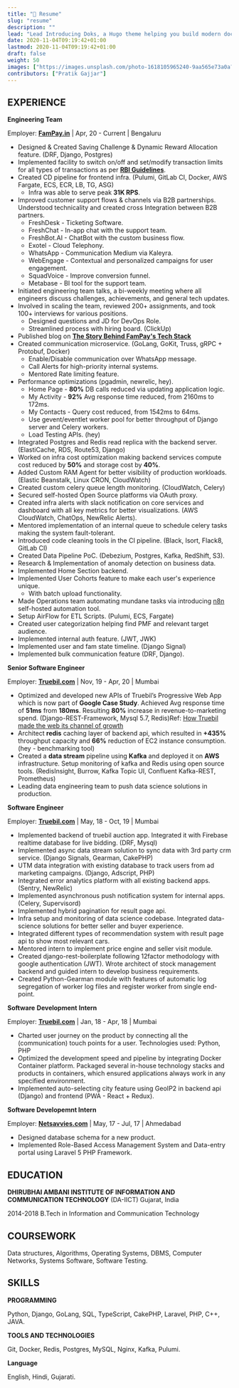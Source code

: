 ```yaml
---
title: "📝 Resume"
slug: "resume"
description: ""
lead: "Lead Introducing Doks, a Hugo theme helping you build modern documentation websites that are secure, fast, and SEO-ready — by default."
date: 2020-11-04T09:19:42+01:00
lastmod: 2020-11-04T09:19:42+01:00
draft: false
weight: 50
images: ["https://images.unsplash.com/photo-1618105965240-9aa565e73a0a?crop=entropy&cs=tinysrgb&fit=max&fm=jpg&ixid=MnwxMTc3M3wwfDF8YWxsfDd8fHx8fHwyfHwxNjE4MTYyNjIy&ixlib=rb-1.2.1&q=80&w=2000"]
contributors: ["Pratik Gajjar"]
---
```




## EXPERIENCE

**Engineering Team**

Employer: **[FamPay.in](https://fampay.in)** | Apr, 20 - Current | Bengaluru

* Designed & Created Saving Challenge & Dynamic Reward Allocation feature. (DRF, Django, Postgres)
* Implemented facility to switch on/off and set/modify transaction limits for all types of transactions as per **[RBI Guidelines](https://www.rbi.org.in/Scripts/NotificationUser.aspx?Id=11788&Mode=0)**.
* Created CD pipeline for frontend infra. (Pulumi, GitLab CI, Docker, AWS Fargate, ECS, ECR, LB, TG, ASG)
    * Infra was able to serve peak **31K RPS**.
* Improved customer support flows & channels via B2B partnerships. Understood technicality and created cross Integration between B2B partners.
    * FreshDesk - Ticketing Software.
    * FreshChat - In-app chat with the support team.
    * FreshBot.AI - ChatBot with the custom business flow.
    * Exotel - Cloud Telephony.
    * WhatsApp - Communication Medium via Kaleyra.
    * WebEngage - Contextual and personalized campaigns for user engagement.
    * SquadVoice - Improve conversion funnel.
    * Metabase - BI tool for the support team.
* Initiated engineering team talks, a bi-weekly meeting where all engineers discuss challenges, achievements, and general tech updates.
* Involved in scaling the team, reviewed 200+ assignments, and took 100+ interviews for various positions.
    * Designed questions and JD for DevOps Role.
    * Streamlined process with hiring board. (ClickUp)
* Published blog on **[The Story Behind FamPay's Tech Stack](https://fampay.in/blog/the-story-behind-fampays-tech-stack/)**
* Created communication microservice. (GoLang, GoKit, Truss, gRPC + Protobuf, Docker)
    * Enable/Disable communication over WhatsApp message.
    * Call Alerts for high-priority internal systems.
    * Mentored Rate limiting feature.
* Performance optimizations (pgadmin, newrelic, hey).
    * Home Page - **80%** DB calls reduced via updating application logic.
    * My Activity - **92%** Avg response time reduced, from 2160ms to 172ms.
    * My Contacts - Query cost reduced, from 1542ms to 64ms.
    * Use gevent/eventlet worker pool for better throughput of Django server and Celery workers.
    * Load Testing APIs. (hey)
* Integrated Postgres and Redis read replica with the backend server. (ElastiCache, RDS, Route53, Django)
* Worked on infra cost optimization making backend services compute cost reduced by **50%** and storage cost by **40%**.
* Added Custom RAM Agent for better visibility of production workloads. (Elastic Beanstalk, Linux CRON, CloudWatch)
* Created custom celery queue length monitoring. (CloudWatch, Celery)
* Secured self-hosted Open Source platforms via OAuth proxy.
* Created infra alerts with slack notification on core services and dashboard with all key metrics for better visualizations. (AWS CloudWatch, ChatOps, NewRelic Alerts).
* Mentored implementation of an internal queue to schedule celery tasks making the system fault-tolerant.
* Introduced code cleaning tools in the CI pipeline. (Black, Isort, Flack8, GitLab CI)
* Created Data Pipeline PoC. (Debezium, Postgres, Kafka, RedShift, S3).
* Research & Implementation of anomaly detection on business data.
* Implemented Home Section backend.
* Implemented User Cohorts feature to make each user's experience unique.
    * With batch upload functionality.
* Made Operations team automating mundane tasks via introducing [n8n](https://n8n.io/) self-hosted automation tool.
* Setup AirFlow for ETL Scripts. (Pulumi, ECS, Fargate)
* Created user categorization helping find PMF and relevant target audience.
* Implemented internal auth feature. (JWT, JWK)
* Implemented user and fam state timeline. (Django Signal)
* Implemented bulk communication feature (DRF, Django).


**Senior Software Engineer**

Employer: **[Truebil.com](https://truebil.com)** | Nov, 19 - Apr, 20 | Mumbai

* Optimized and developed new APIs of Truebil’s Progressive Web App which is now part of **Google Case Study**. Achieved Avg response time of **51ms** from **180ms**.  Resulting **80%** increase in revenue-to-marketing spend. (Django-REST-Framework, Mysql 5.7, Redis)Ref: [How Truebil made the web its channel of growth](https://web.dev/truebil-lite/)
* Architect **redis** caching layer of backend api, which resulted in **+435%** throughput capacity and **66%** reduction of EC2 instance consumption. (hey - benchmarking tool)
* Created a **data stream** pipeline using **Kafka** and deployed it on **AWS** infrastructure. Setup monitoring of kafka and Redis using open source tools. (RedisInsight, Burrow, Kafka Topic UI, Confluent Kafka-REST, Prometheus)
* Leading data engineering team to push data science solutions in production.

**Software Engineer**

Employer: **[Truebil.com](Truebil.com)** | May, 18 - Oct, 19 | Mumbai

* Implemented backend of truebil auction app. Integrated it with Firebase realtime database for live bidding. (DRF, Mysql)
* Implemented async data stream solution to sync data with 3rd party crm service. (Django Signals, Gearman, CakePHP)
* UTM data integration with existing database to track users from ad marketing campaigns. (Django, Adscript, PHP)
* Integrated error analytics platform with all existing backend apps. (Sentry, NewRelic)
* Implemented asynchronous push notification system for internal apps. (Celery, Supervisord)
* Implemented hybrid pagination for result page api.
* Infra setup and monitoring of data science codebase. Integrated data-science solutions for better seller and buyer experience.
* Integrated different types of recommendation system with result page api to show most relevant cars.
* Mentored intern to implement price engine and seller visit module.
* Created django-rest-boilerplate following 12factor methodology with google authentication (JWT).  Wrote architect of stock management backend and guided intern to develop business requirements.
* Created Python-Gearman module with features of automatic log segregation of worker log files and register worker from single end-point.

**Software**  **Development**  **Intern**

Employer: **[Truebil.com](Truebil.com)** | Jan, 18 - Apr, 18 | Mumbai

* Charted user journey on the product by connecting all the (communication) touch points for a user. Technologies used: Python, PHP
* Optimized the development speed and pipeline by integrating Docker Container platform. Packaged several in-house technology stacks and products in containers, which ensured applications always work in any specified environment.
* Implemented auto-selecting city feature using GeoIP2 in backend api (Django) and frontend (PWA - React + Redux).

**Software Developemnt Intern**

Employer: **[Netsavvies.com](https://netsavvies.com)** | May, 17 - Jul, 17 | Ahmedabad

* Designed database schema for a new product.
* Implemented Role-Based Access Management System and Data-entry portal using Laravel 5 PHP Framework.

## EDUCATION

**DHIRUBHAI AMBANI INSTITUTE OF INFORMATION AND COMMUNICATION TECHNOLOGY​**  (DA-IICT) Gujarat, India

2014-2018 B.Tech in Information and Communication Technology

## COURSEWORK

Data structures, Algorithms, Operating Systems, DBMS, Computer Networks, Systems Software, Software Testing.

## SKILLS

**PROGRAMMING** 

Python, Django, GoLang, SQL, TypeScript, CakePHP, Laravel, PHP, C++, JAVA.

**TOOLS AND TECHNOLOGIES** 

Git, Docker, Redis, Postgres, MySQL, Nginx, Kafka, Pulumi.

**Language**

English, Hindi, Gujarati.
